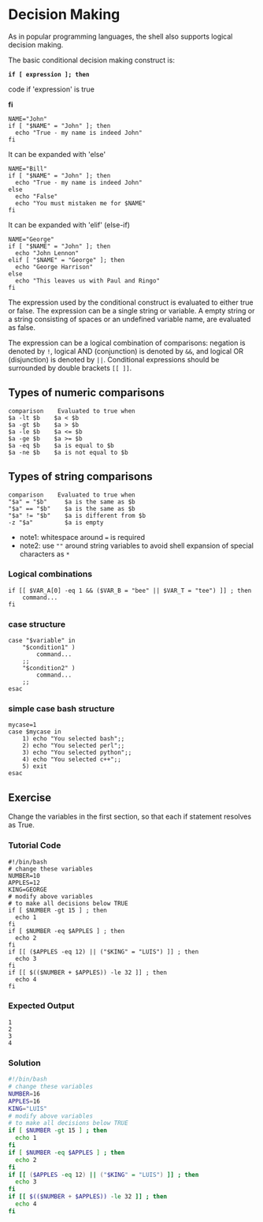 # Decision Making

As in popular programming languages, the shell also supports logical decision making.

The basic conditional decision making construct is:

**`if [ expression ]; then`**

code if 'expression' is true

**fi**

    NAME="John"
    if [ "$NAME" = "John" ]; then
      echo "True - my name is indeed John"
    fi

It can be expanded with 'else'

    NAME="Bill"
    if [ "$NAME" = "John" ]; then
      echo "True - my name is indeed John"
    else
      echo "False"
      echo "You must mistaken me for $NAME"
    fi

It can be expanded with 'elif' (else-if)

    NAME="George"
    if [ "$NAME" = "John" ]; then
      echo "John Lennon"
    elif [ "$NAME" = "George" ]; then
      echo "George Harrison"
    else
      echo "This leaves us with Paul and Ringo"
    fi

The expression used by the conditional construct is evaluated to either true or false.
The expression can be a single string or variable. A empty string or a string consisting of spaces or an undefined variable name, are evaluated as false.

The expression can be a logical combination of comparisons: negation is denoted by `!`, logical AND (conjunction) is denoted by `&&`, and logical OR (disjunction) is denoted by `||`. Conditional expressions should be surrounded by double brackets `[[ ]]`.

## Types of numeric comparisons

    comparison    Evaluated to true when
    $a -lt $b    $a < $b
    $a -gt $b    $a > $b
    $a -le $b    $a <= $b
    $a -ge $b    $a >= $b
    $a -eq $b    $a is equal to $b
    $a -ne $b    $a is not equal to $b

## Types of string comparisons

    comparison    Evaluated to true when
    "$a" = "$b"     $a is the same as $b
    "$a" == "$b"    $a is the same as $b
    "$a" != "$b"    $a is different from $b
    -z "$a"         $a is empty

- note1: whitespace around `=` is required
- note2: use `""` around string variables to avoid shell expansion of special characters as `*`

### Logical combinations

    if [[ $VAR_A[0] -eq 1 && ($VAR_B = "bee" || $VAR_T = "tee") ]] ; then
        command...
    fi

### case structure

    case "$variable" in
        "$condition1" )
            command...
        ;;
        "$condition2" )
            command...
        ;;
    esac

### simple case bash structure

    mycase=1
    case $mycase in
        1) echo "You selected bash";;
        2) echo "You selected perl";;
        3) echo "You selected python";;
        4) echo "You selected c++";;
        5) exit
    esac

## Exercise

Change the variables in the first section, so that each if statement resolves as True.

### Tutorial Code

    #!/bin/bash
    # change these variables
    NUMBER=10
    APPLES=12
    KING=GEORGE
    # modify above variables
    # to make all decisions below TRUE
    if [ $NUMBER -gt 15 ] ; then
      echo 1
    fi
    if [ $NUMBER -eq $APPLES ] ; then
      echo 2
    fi
    if [[ ($APPLES -eq 12) || ("$KING" = "LUIS") ]] ; then
      echo 3
    fi
    if [[ $(($NUMBER + $APPLES)) -le 32 ]] ; then
      echo 4
    fi

### Expected Output

    1
    2
    3
    4

### Solution

```bash
#!/bin/bash
# change these variables
NUMBER=16
APPLES=16
KING="LUIS"
# modify above variables
# to make all decisions below TRUE
if [ $NUMBER -gt 15 ] ; then
  echo 1
fi
if [ $NUMBER -eq $APPLES ] ; then
  echo 2
fi
if [[ ($APPLES -eq 12) || ("$KING" = "LUIS") ]] ; then
  echo 3
fi
if [[ $(($NUMBER + $APPLES)) -le 32 ]] ; then
  echo 4
fi
```
